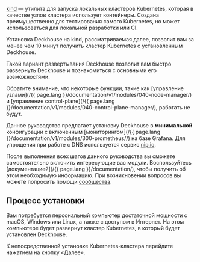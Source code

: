 [kind](https://kind.sigs.k8s.io/) — утилита для запуска локальных кластеров Kubernetes, которая в качестве узлов кластера использует контейнеры. Создана преимущественно для тестирования самого Kubernetes, но может использоваться для локальной разработки или CI.

Установка Deckhouse на kind, рассматриваемая далее, позволит вам за менее чем 10 минут получить кластер Kubernetes с установленным Deckhouse.

Такой вариант развертывания Deckhouse позволит вам быстро развернуть Deckhouse и познакомиться с основными его возможностями. 

Обратите внимание, что некоторые функции, такие как [управление узлами](/{{ page.lang }}/documentation/v1/modules/040-node-manager/) и [управление control-plane](/{{ page.lang }}/documentation/v1/modules/040-control-plane-manager/), работать не будут. 

Данное руководство предлагает установку Deckhouse в **минимальной** конфигурации с включенным [мониторингом](/{{ page.lang }}/documentation/v1/modules/300-prometheus//) на базе Grafana. Для упрощения при работе с DNS используется сервис [nip.io](https://nip.io).

После выполнения всех шагов данного руководства вы сможете самостоятельно включить интересующие вас модули. Воспользуйтесь [документацией](/{{ page.lang }}/documentation/), чтобы получить об этом необходимую информацию. При возникновении вопросов вы можете попросить помощи [сообщества](/ru/community/about.html).

## Процесс установки

Вам потребуется персональный компьютер достаточной мощности с macOS, Windows или Linux, а также с доступом в Интернет. На этом компьютере будет развернут кластер Kubernetes, в который будет установлен Deckhouse. 

К непосредственной установке Kubernetes-кластера перейдите нажатием на кнопку «Далее».
